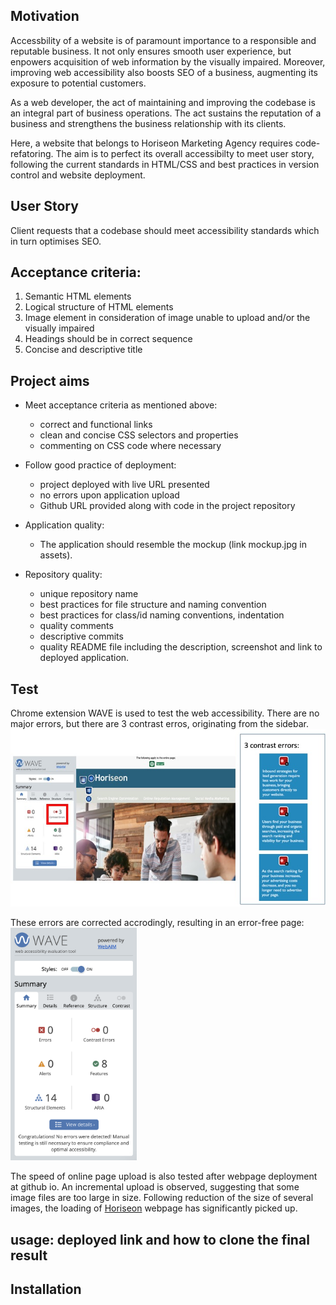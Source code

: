 ## Motivation

Accessbility of a website is of paramount importance to a responsible and reputable business. It not only ensures smooth user experience, but enpowers acquisition of web information by the visually impaired. Moreover, improving web accessibility also boosts SEO of a business, augmenting its exposure to potential customers.

As a web developer, the act of maintaining and improving the codebase is an integral part of business operations. The act sustains the reputation of a business and strengthens the business relationship with its clients.

Here, a website that belongs to Horiseon Marketing Agency requires code-refatoring. The aim is to perfect its overall accessibilty to meet user story, following the current standards in HTML/CSS and best practices in version control and website deployment.

## User Story

Client requests that a codebase should meet accessibility standards which in turn optimises SEO.

## Acceptance criteria:

1. Semantic HTML elements
2. Logical structure of HTML elements
3. Image element in consideration of image unable to upload and/or the visually impaired
4. Headings should be in correct sequence
5. Concise and descriptive title

## Project aims

- Meet acceptance criteria as mentioned above:

  - correct and functional links
  - clean and concise CSS selectors and properties
  - commenting on CSS code where necessary

- Follow good practice of deployment:

  - project deployed with live URL presented
  - no errors upon application upload
  - Github URL provided along with code in the project repository

- Application quality:

  - The application should resemble the mockup (link mockup.jpg in assets).

- Repository quality:

  - unique repository name
  - best practices for file structure and naming convention
  - best practices for class/id naming conventions, indentation
  - quality comments
  - descriptive commits
  - quality README file including the description, screenshot and link to deployed application.

## Test

Chrome extension WAVE is used to test the web accessibility. There are no major errors, but there are 3 contrast erros, originating from the sidebar. ![chrome extension wave test result](./test/wave_test.jpg)

These errors are corrected accrodingly, resulting in an error-free page: <img src="./test/pass_test.png" alt="no errors following WAVE test" width="40%">

The speed of online page upload is also tested after webpage deployment at github io. An incremental upload is observed, suggesting that some image files are too large in size. Following reduction of the size of several images, the loading of [Horiseon](https://kcsheng.github.io/horiseon/) webpage has significantly picked up.

## usage: deployed link and how to clone the final result

## Installation
